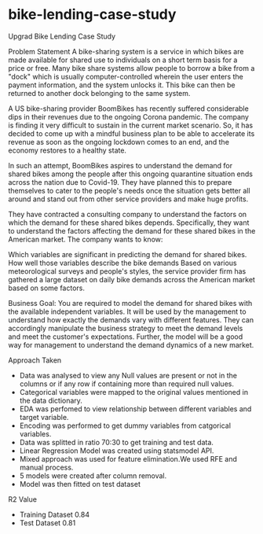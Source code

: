 # bike-lending-case-study
Upgrad Bike Lending Case Study

Problem Statement
A bike-sharing system is a service in which bikes are made available for shared use to individuals on a short term basis for a price or free. Many bike share systems allow people to borrow a bike from a "dock" which is usually computer-controlled wherein the user enters the payment information, and the system unlocks it. This bike can then be returned to another dock belonging to the same system.


A US bike-sharing provider BoomBikes has recently suffered considerable dips in their revenues due to the ongoing Corona pandemic. The company is finding it very difficult to sustain in the current market scenario. So, it has decided to come up with a mindful business plan to be able to accelerate its revenue as soon as the ongoing lockdown comes to an end, and the economy restores to a healthy state. 


In such an attempt, BoomBikes aspires to understand the demand for shared bikes among the people after this ongoing quarantine situation ends across the nation due to Covid-19. They have planned this to prepare themselves to cater to the people's needs once the situation gets better all around and stand out from other service providers and make huge profits.


They have contracted a consulting company to understand the factors on which the demand for these shared bikes depends. Specifically, they want to understand the factors affecting the demand for these shared bikes in the American market. The company wants to know:

Which variables are significant in predicting the demand for shared bikes.
How well those variables describe the bike demands
Based on various meteorological surveys and people's styles, the service provider firm has gathered a large dataset on daily bike demands across the American market based on some factors. 


Business Goal:
You are required to model the demand for shared bikes with the available independent variables. It will be used by the management to understand how exactly the demands vary with different features. They can accordingly manipulate the business strategy to meet the demand levels and meet the customer's expectations. Further, the model will be a good way for management to understand the demand dynamics of a new market.

Approach Taken
 
 - Data was analysed to view any Null values are present or not in the columns or if any row if containing more than required null values.
 - Categorical variables were mapped to the original values mentioned in the data dictionary.
 - EDA was perfomed to view relationship between different variables and target variable.
 - Encoding was performed to get dummy variables from catgorical variables. 
 - Data was splitted in ratio 70:30 to get training and test data.
 - Linear Regression Model was created using statsmodel API.
 - Mixed approach was used for feature elimination.We used RFE and manual process.
 - 5 models were created after column removal. 
 - Model was then fitted on test dataset

R2 Value

- Training Dataset 0.84
- Test Dataset 0.81
